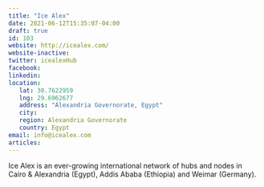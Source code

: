 ```yaml
---
title: "Ice Alex"
date: 2021-06-12T15:35:07-04:00
draft: true
id: 103
website: http://icealex.com/
website-inactive: 
twitter: icealexHub
facebook: 
linkedin: 
location: 
   lat: 30.7622959
   lng: 29.6962677
   address: "Alexandria Governorate, Egypt"
   city: 
   region: Alexandria Governorate
   country: Egypt
email: info@icealex.com
articles:
---
```

Ice Alex is an ever-growing international network of hubs and nodes in Cairo & Alexandria (Egypt), Addis Ababa (Ethiopia) and Weimar (Germany). 
